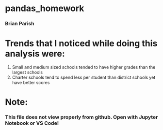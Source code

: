 # pandas_homework
### Brian Parish

# Trends that I noticed while doing this analysis were:
  1. Small and medium sized schools tended to have higher grades than the largest schools
  2. Charter schools tend to spend less per student than district schools yet have better scores

# Note:
### This file does not view properly from github. Open with Jupyter Notebook or VS Code!
